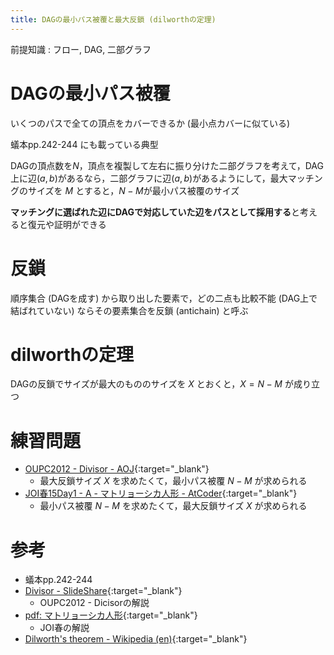 ```yaml
---
title: DAGの最小パス被覆と最大反鎖 (dilworthの定理)
---
```


前提知識 : フロー, DAG, 二部グラフ

# DAGの最小パス被覆

いくつのパスで全ての頂点をカバーできるか (最小点カバーに似ている)

蟻本pp.242-244 にも載っている典型

DAGの頂点数を$N$，頂点を複製して左右に振り分けた二部グラフを考えて，DAG上に辺$(a, b)$があるなら，二部グラフに辺$(a, b)$があるようにして，最大マッチングのサイズを $M$ とすると，$N - M$が最小パス被覆のサイズ

**マッチングに選ばれた辺にDAGで対応していた辺をパスとして採用する**と考えると復元や証明ができる

# 反鎖

順序集合 (DAGを成す) から取り出した要素で，どの二点も比較不能 (DAG上で結ばれていない) ならその要素集合を反鎖 (antichain) と呼ぶ

# dilworthの定理

DAGの反鎖でサイズが最大のもののサイズを $X$ とおくと，$X = N - M$ が成り立つ

# 練習問題

* [OUPC2012 - Divisor - AOJ](http://judge.u-aizu.ac.jp/onlinejudge/description.jsp?id=2352){:target="_blank"}<!--_-->
  * 最大反鎖サイズ $X$ を求めたくて，最小パス被覆 $N - M$ が求められる
* [JOI春15Day1 - A - マトリョーシカ人形 - AtCoder](https://beta.atcoder.jp/contests/joisc2016/tasks/joisc2016_a){:target="_blank"}<!--_-->
  * 最小パス被覆 $N - M$ を求めたくて，最大反鎖サイズ $X$ が求められる

# 参考

* 蟻本pp.242-244
* [Divisor - SlideShare](https://www.slideshare.net/oupc/divisor){:target="_blank"}<!--_-->
  * OUPC2012 - Dicisorの解説
* [pdf: マトリョーシカ人形](https://www.slideshare.net/oupc/divisor){:target="_blank"}<!--_-->
  * JOI春の解説
* [Dilworth's theorem - Wikipedia (en)](https://en.wikipedia.org/wiki/Dilworth%27s_theorem){:target="_blank"}<!--_-->

